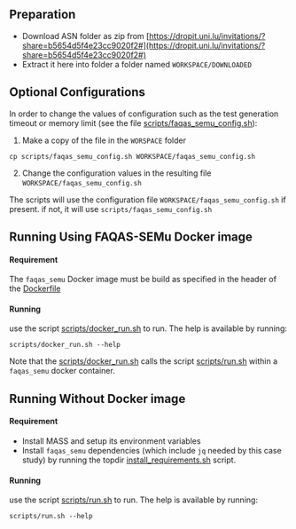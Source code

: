 
## Preparation
- Download ASN folder as zip from [https://dropit.uni.lu/invitations/?share=b5654d5f4e23cc9020f2#](https://dropit.uni.lu/invitations/?share=b5654d5f4e23cc9020f2#)
- Extract it here into folder a folder named `WORKSPACE/DOWNLOADED`

## Optional Configurations
In order to change the values of configuration such as the test generation timeout or memory limit (see the file [scripts/faqas_semu_config.sh](scripts/faqas_semu_config.sh)):

1. Make a copy of the file in the `WORSPACE` folder
```
cp scripts/faqas_semu_config.sh WORKSPACE/faqas_semu_config.sh
```

2. Change the configuration values in the resulting file `WORKSPACE/faqas_semu_config.sh`

The scripts will use the configuration file `WORKSPACE/faqas_semu_config.sh` if present. if not, it will use `scripts/faqas_semu_config.sh`

## Running Using FAQAS-SEMu Docker image
#### Requirement
The `faqas_semu` Docker image must be build as specified in the header of the [Dockerfile](../../Dockerfile)

#### Running
use the script [scripts/docker_run.sh](scripts/docker_run.sh) to run. The help is available by running:
```
scripts/docker_run.sh --help
```
Note that the [scripts/docker_run.sh](scripts/docker_run.sh) calls the script [scripts/run.sh](scripts/run.sh) within a `faqas_semu` docker container.

## Running Without Docker image
#### Requirement
- Install MASS and setup its environment variables
- Install `faqas_semu` dependencies (which include `jq` needed by this case study) by running the topdir [install_requirements.sh](../../install_requirements.sh) script.

#### Running
use the script [scripts/run.sh](scripts/run.sh) to run. The help is available by running:
```
scripts/run.sh --help
```
